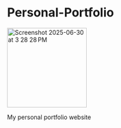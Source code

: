 # Personal-Portfolio


<img width="186" alt="Screenshot 2025-06-30 at 3 28 28 PM" src="https://github.com/user-attachments/assets/c312bcec-4086-43d7-acfc-0e80bff266b7" />


My personal portfolio website

